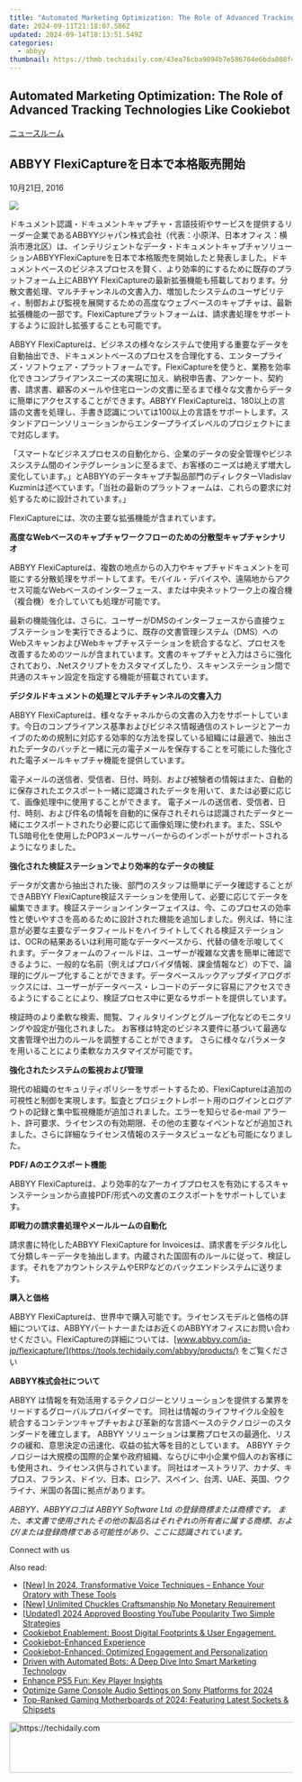 ```yaml
---
title: "Automated Marketing Optimization: The Role of Advanced Tracking Technologies Like Cookiebot"
date: 2024-09-11T21:18:07.586Z
updated: 2024-09-14T18:13:51.549Z
categories:
  - abbyy
thumbnail: https://thmb.techidaily.com/43ea76cba9094b7e586764e6bda808f45025f38856a330aa448f0606df3e468d.jpg
---
```


## Automated Marketing Optimization: The Role of Advanced Tracking Technologies Like Cookiebot

[ニュースルーム](https://tools.techidaily.com/abbyy/products/)

## ABBYY FlexiCaptureを日本で本格販売開始

10月21日, 2016

![](https://content.abbyy.com/-/media/project/abbyy/abbyy/branchtemplates/shutterstock_1272462163_1296-x-729.jpg?h=729&iar=0&w=1296)

ドキュメント認識・ドキュメントキャプチャ・言語技術やサービスを提供するリーダー企業であるABBYYジャパン株式会社（代表：小原洋、日本オフィス：横浜市港北区）は、インテリジェントなデータ・ドキュメントキャプチャソリューションABBYYFlexiCaptureを日本で本格販売を開始したと発表しました。ドキュメントベースのビジネスプロセスを賢く、より効率的にするために既存のプラットフォーム上にABBYY FlexiCaptureの最新拡張機能も搭載しております。分散文書処理、マルチチャンネルの文書入力、増加したシステムのユーザビリティ、制御および監視を展開するための高度なウェブベースのキャプチャは、最新拡張機能の一部です。FlexiCaptureプラットフォームは、請求書処理をサポートするように設計し拡張することも可能です。

ABBYY FlexiCaptureは、ビジネスの様々なシステムで使用する重要なデータを自動抽出でき、ドキュメントベースのプロセスを合理化する、エンタープライズ・ソフトウェア・プラットフォームです。FlexiCaptureを使うと、業務を効率化できコンプライアンスニーズの実現に加え、納税申告書、アンケート、契約書、請求書、顧客のメールや住宅ローンの文書に至るまで様々な文書からデータに簡単にアクセスすることができます。ABBYY FlexiCaptureは、180以上の言語の文書を処理し、手書き認識については100以上の言語をサポートします。スタンドアローンソリューションからエンタープライズレベルのプロジェクトにまで対応します。

「スマートなビジネスプロセスの自動化から、企業のデータの安全管理やビジネスシステム間のインテグレーションに至るまで、お客様のニーズは絶えず増大し変化しています。」とABBYYのデータキャプチ製品部門のディレクターVladislav Kuzminは述べています。「当社の最新のプラットフォームは、これらの要求に対処するために設計されています。」

FlexiCaptureには、次の主要な拡張機能が含まれています。

**高度なWebベースのキャプチャワークフローのための分散型キャプチャシナリオ**

ABBYY FlexiCaptureは、複数の地点からの入力やキャプチャドキュメントを可能にする分散処理をサポートしてます。モバイル・デバイスや、遠隔地からアクセス可能なWebベースのインターフェース、または中央ネットワーク上の複合機（複合機）を介していても処理が可能です。

最新の機能強化は、さらに、ユーザーがDMSのインターフェースから直接ウェブステーションを実行できるように、既存の文書管理システム（DMS）へのWebスキャンおよびWebキャプチャステーションを統合するなど、プロセスを改善するためのツールが含まれています。文書のキャプチャと入力はさらに強化されており、.Netスクリプトをカスタマイズしたり、スキャンステーション間で共通のスキャン設定を指定する機能が搭載されています。

**デジタルドキュメントの処理とマルチチャンネルの文書入力**

ABBYY FlexiCaptureは、様々なチャネルからの文書の入力をサポートしています。今日のコンプライアンス基準およびビジネス情報通信のストレージとアーカイブのための規制に対応する効率的な方法を探している組織には最適で、抽出されたデータのバッチと一緒に元の電子メールを保存することを可能にした強化された電子メールキャプチャ機能を提供しています。

電子メールの送信者、受信者、日付、時刻、および被験者の情報はまた、自動的に保存されたエクスポート一緒に認識されたデータを用いて、または必要に応じて、画像処理中に使用することができます。 電子メールの送信者、受信者、日付、時刻、および件名の情報を自動的に保存されそれらは認識されたデータと一緒にエクスポートされたり必要に応じて画像処理に使われます。また、SSLやTLS暗号化を使用したPOP3メールサーバーからのインポートがサポートされるようになりました。

**強化された検証ステーションでより効率的なデータの検証**

データが文書から抽出された後、部門のスタッフは簡単にデータ確認することができABBYY FlexiCapture検証ステーションを使用して、必要に応じてデータを編集できます。検証ステーションインターフェイスは、今、このプロセスの効率性と使いやすさを高めるために設計された機能を追加しました。例えば、特に注意が必要な主要なデータフィールドをハイライトしてくれる検証ステーションは、OCRの結果あるいは利用可能なデータベースから、代替の値を示唆してくれます。データフォームのフィールドは、ユーザーが複雑な文書を簡単に確認できるように、一般的な名前（例えばプロバイダ情報、課金情報など）の下で、論理的にグループ化することができます。データベースルックアップダイアログボックスには、ユーザーがデータベース・レコードのデータに容易にアクセスできるようにすることにより、検証プロセス中に更なるサポートを提供しています。

検証時のより柔軟な検索、閲覧、フィルタリイングとグループ化などのモニタリングや設定が強化されました。 お客様は特定のビジネス要件に基づいて最適な文書管理や出力のルールを調整することができます。 さらに様々なパラメータを用いることにより柔軟なカスタマイズが可能です。

**強化されたシステムの監視および管理**

現代の組織のセキュリティポリシーをサポートするため、FlexiCaptureは追加の可視性と制御を実現します。監査とプロジェクトレポート用のログインとログアウトの記録と集中監視機能が追加されました。エラーを知らせるe-mail アラート、許可要求、ライセンスの有効期限、その他の主要なイベントなどが追加されました。さらに詳細なライセンス情報のステータスビューなども可能になりました。

**PDF/ Aのエクスポート機能**

ABBYY FlexiCaptureは、より効率的なアーカイブプロセスを有効にするスキャンステーションから直接PDF/形式への文書のエクスポートをサポートしています。

**即戦力の請求書処理やメールルームの自動化**

請求書に特化したABBYY FlexiCapture for Invoicesは、請求書をデジタル化して分類しキーデータを抽出します。内蔵された国固有のルールに従って、検証します。それをアカウントシステムやERPなどのバックエンドシステムに送ります。

**購入と価格**

ABBYY FlexiCaptureは、世界中で購入可能です。ライセンスモデルと価格の詳細については、ABBYYパートナーまたはお近くのABBYYオフィスにお問い合わせください。FlexiCaptureの詳細については、[www.abbyy.com/ja-jp/flexicapture/](https://tools.techidaily.com/abbyy/products/) をご覧ください

**ABBYY株式会社について** 

ABBYY は情報を有効活用するテクノロジーとソリューションを提供する業界をリードするグローバルプロバイダーです。 同社は情報のライフサイクル全般を統合するコンテンツキャプチャおよび革新的な言語ベースのテクノロジーのスタンダードを確立します。 ABBYY ソリューションは業務プロセスの最適化、リスクの緩和、意思決定の迅速化、収益の拡大等を目的としています。 ABBYY テクノロジーは大規模の国際的企業や政府組織、ならびに中小企業や個人のお客様にも使用され、ライセンス供与されています。 同社はオーストラリア、カナダ、キプロス、フランス、ドイツ、日本、ロシア、スペイン、台湾、UAE、英国、ウクライナ、米国の各国に拠点があります。

_ABBYY、ABBYYロゴは ABBYY Software Ltd の登録商標または商標です。 また、本文書で使用されたその他の製品名はそれぞれの所有者に属する商標、および/または登録商標である可能性があり、ここに認識されています。_

Connect with us

<ins class="adsbygoogle"
     style="display:block"
     data-ad-format="autorelaxed"
     data-ad-client="ca-pub-7571918770474297"
     data-ad-slot="1223367746"></ins>

<ins class="adsbygoogle"
     style="display:block"
     data-ad-client="ca-pub-7571918770474297"
     data-ad-slot="8358498916"
     data-ad-format="auto"
     data-full-width-responsive="true"></ins>

<span class="atpl-alsoreadstyle">Also read:</span>
<div><ul>
<li><a href="https://fox-http.techidaily.com/new-in-2024-transformative-voice-techniques-enhance-your-oratory-with-these-tools/"><u>[New] In 2024, Transformative Voice Techniques – Enhance Your Oratory with These Tools</u></a></li>
<li><a href="https://some-skills.techidaily.com/new-unlimited-chuckles-craftsmanship-no-monetary-requirement/"><u>[New] Unlimited Chuckles Craftsmanship No Monetary Requirement</u></a></li>
<li><a href="https://youtube-blog.techidaily.com/ed-2024-approved-boosting-youtube-popularity-two-simple-strategies/"><u>[Updated] 2024 Approved Boosting YouTube Popularity Two Simple Strategies</u></a></li>
<li><a href="https://solve-hot.techidaily.com/cookiebot-enablement-boost-digital-footprints-and-user-engagement/"><u>Cookiebot Enablement: Boost Digital Footprints & User Engagement.</u></a></li>
<li><a href="https://solve-hot.techidaily.com/cookiebot-enhanced-experience/"><u>Cookiebot-Enhanced Experience</u></a></li>
<li><a href="https://solve-hot.techidaily.com/cookiebot-enhanced-optimized-engagement-and-personalization/"><u>Cookiebot-Enhanced: Optimized Engagement and Personalization</u></a></li>
<li><a href="https://solve-hot.techidaily.com/driven-with-automated-bots-a-deep-dive-into-smart-marketing-technology/"><u>Driven with Automated Bots: A Deep Dive Into Smart Marketing Technology</u></a></li>
<li><a href="https://games-able.techidaily.com/enhance-ps5-fun-key-player-insights/"><u>Enhance PS5 Fun: Key Player Insights</u></a></li>
<li><a href="https://fox-http.techidaily.com/optimize-game-console-audio-settings-on-sony-platforms-for-2024/"><u>Optimize Game Console Audio Settings on Sony Platforms for 2024</u></a></li>
<li><a href="https://hardware-tips.techidaily.com/top-ranked-gaming-motherboards-of-2024-featuring-latest-sockets-and-chipsets/"><u>Top-Ranked Gaming Motherboards of 2024: Featuring Latest Sockets & Chipsets</u></a></li>
</ul></div>

<!-- affiliate ads begin -->
<a href="https://smilemakers.pxf.io/c/5597632/2123899/26106" target="_top" id="2123899">
  <img src="//a.impactradius-go.com/display-ad/26106-2123899" border="0" alt="https://techidaily.com" width="728" height="90"/>
</a>
<img height="0" width="0" src="https://smilemakers.pxf.io/i/5597632/2123899/26106" style="position:absolute;visibility:hidden;" border="0" />
<!-- affiliate ads end -->

